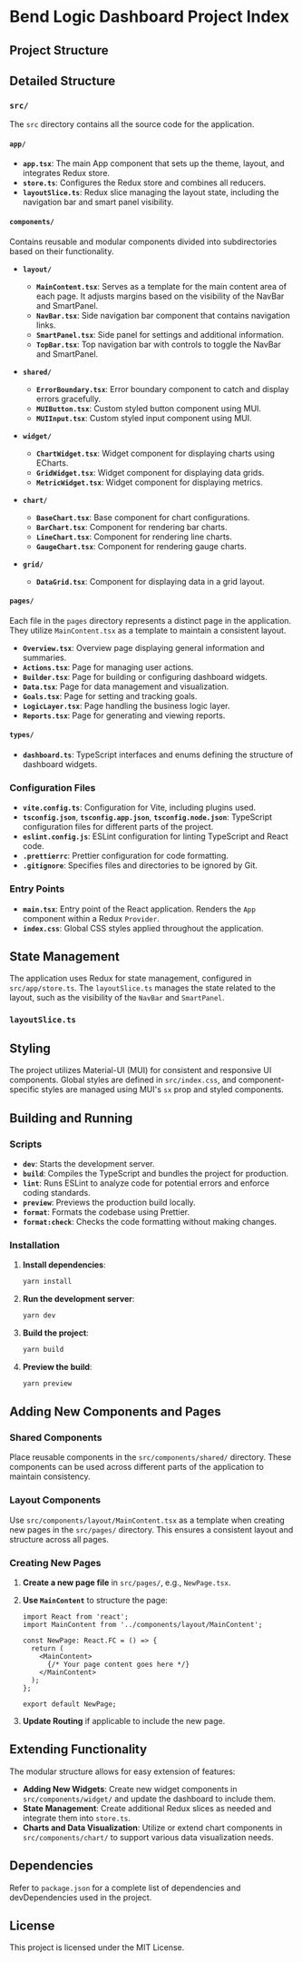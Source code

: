 # Bend Logic Dashboard Project Index

## Project Structure


## Detailed Structure

### `src/`

The `src` directory contains all the source code for the application.

#### `app/`

- **`app.tsx`**: The main App component that sets up the theme, layout, and integrates Redux store.
- **`store.ts`**: Configures the Redux store and combines all reducers.
- **`layoutSlice.ts`**: Redux slice managing the layout state, including the navigation bar and smart panel visibility.

#### `components/`

Contains reusable and modular components divided into subdirectories based on their functionality.

- **`layout/`**
  - **`MainContent.tsx`**: Serves as a template for the main content area of each page. It adjusts margins based on the visibility of the NavBar and SmartPanel.
  - **`NavBar.tsx`**: Side navigation bar component that contains navigation links.
  - **`SmartPanel.tsx`**: Side panel for settings and additional information.
  - **`TopBar.tsx`**: Top navigation bar with controls to toggle the NavBar and SmartPanel.

- **`shared/`**
  - **`ErrorBoundary.tsx`**: Error boundary component to catch and display errors gracefully.
  - **`MUIButton.tsx`**: Custom styled button component using MUI.
  - **`MUIInput.tsx`**: Custom styled input component using MUI.

- **`widget/`**
  - **`ChartWidget.tsx`**: Widget component for displaying charts using ECharts.
  - **`GridWidget.tsx`**: Widget component for displaying data grids.
  - **`MetricWidget.tsx`**: Widget component for displaying metrics.

- **`chart/`**
  - **`BaseChart.tsx`**: Base component for chart configurations.
  - **`BarChart.tsx`**: Component for rendering bar charts.
  - **`LineChart.tsx`**: Component for rendering line charts.
  - **`GaugeChart.tsx`**: Component for rendering gauge charts.

- **`grid/`**
  - **`DataGrid.tsx`**: Component for displaying data in a grid layout.

#### `pages/`

Each file in the `pages` directory represents a distinct page in the application. They utilize `MainContent.tsx` as a template to maintain a consistent layout.

- **`Overview.tsx`**: Overview page displaying general information and summaries.
- **`Actions.tsx`**: Page for managing user actions.
- **`Builder.tsx`**: Page for building or configuring dashboard widgets.
- **`Data.tsx`**: Page for data management and visualization.
- **`Goals.tsx`**: Page for setting and tracking goals.
- **`LogicLayer.tsx`**: Page handling the business logic layer.
- **`Reports.tsx`**: Page for generating and viewing reports.

#### `types/`

- **`dashboard.ts`**: TypeScript interfaces and enums defining the structure of dashboard widgets.

### Configuration Files

- **`vite.config.ts`**: Configuration for Vite, including plugins used.
- **`tsconfig.json`**, **`tsconfig.app.json`**, **`tsconfig.node.json`**: TypeScript configuration files for different parts of the project.
- **`eslint.config.js`**: ESLint configuration for linting TypeScript and React code.
- **`.prettierrc`**: Prettier configuration for code formatting.
- **`.gitignore`**: Specifies files and directories to be ignored by Git.

### Entry Points

- **`main.tsx`**: Entry point of the React application. Renders the `App` component within a Redux `Provider`.
- **`index.css`**: Global CSS styles applied throughout the application.

## State Management

The application uses Redux for state management, configured in `src/app/store.ts`. The `layoutSlice.ts` manages the state related to the layout, such as the visibility of the `NavBar` and `SmartPanel`.

### `layoutSlice.ts`



## Styling

The project utilizes Material-UI (MUI) for consistent and responsive UI components. Global styles are defined in `src/index.css`, and component-specific styles are managed using MUI's `sx` prop and styled components.

## Building and Running

### Scripts

- **`dev`**: Starts the development server.
- **`build`**: Compiles the TypeScript and bundles the project for production.
- **`lint`**: Runs ESLint to analyze code for potential errors and enforce coding standards.
- **`preview`**: Previews the production build locally.
- **`format`**: Formats the codebase using Prettier.
- **`format:check`**: Checks the code formatting without making changes.

### Installation

1. **Install dependencies**:
    ```sh
    yarn install
    ```

2. **Run the development server**:
    ```sh
    yarn dev
    ```

3. **Build the project**:
    ```sh
    yarn build
    ```

4. **Preview the build**:
    ```sh
    yarn preview
    ```

## Adding New Components and Pages

### Shared Components

Place reusable components in the `src/components/shared/` directory. These components can be used across different parts of the application to maintain consistency.

### Layout Components

Use `src/components/layout/MainContent.tsx` as a template when creating new pages in the `src/pages/` directory. This ensures a consistent layout and structure across all pages.

### Creating New Pages

1. **Create a new page file** in `src/pages/`, e.g., `NewPage.tsx`.
2. **Use `MainContent`** to structure the page:
    ```typescript:src/pages/NewPage.tsx
    import React from 'react';
    import MainContent from '../components/layout/MainContent';

    const NewPage: React.FC = () => {
      return (
        <MainContent>
          {/* Your page content goes here */}
        </MainContent>
      );
    };

    export default NewPage;
    ```

3. **Update Routing** if applicable to include the new page.

## Extending Functionality

The modular structure allows for easy extension of features:

- **Adding New Widgets**: Create new widget components in `src/components/widget/` and update the dashboard to include them.
- **State Management**: Create additional Redux slices as needed and integrate them into `store.ts`.
- **Charts and Data Visualization**: Utilize or extend chart components in `src/components/chart/` to support various data visualization needs.

## Dependencies

Refer to `package.json` for a complete list of dependencies and devDependencies used in the project.

## License

This project is licensed under the MIT License.